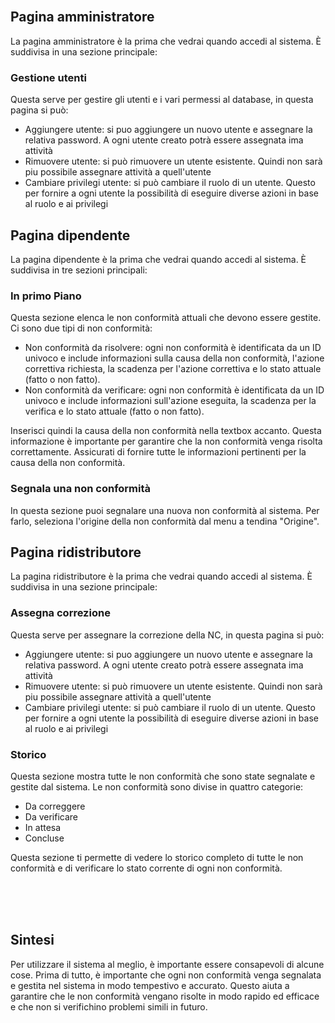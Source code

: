<br/><br/><br/>

<h2>Pagina amministratore</h2>
<p>La pagina amministratore è la prima che vedrai quando accedi al sistema. È suddivisa in una sezione principale:</p>

<h3>Gestione utenti</h3>
<p>Questa serve per gestire gli utenti e i vari permessi al database, in questa pagina si può:</p>
<ul>
  <li>Aggiungere utente: si puo aggiungere un nuovo utente e assegnare la relativa password. A ogni utente creato potrà essere assegnata ima attività</li>
  <li>Rimuovere utente: si può rimuovere un utente esistente. Quindi non sarà piu possibile assegnare attività a quell'utente</li>
  <li>Cambiare privilegi utente: si può cambiare il ruolo di un utente. Questo per fornire a ogni utente la possibilità di eseguire diverse azioni in base al ruolo e ai privilegi</li>
</ul>

<h2>Pagina dipendente</h2>
<p>La pagina dipendente è la prima che vedrai quando accedi al sistema. È suddivisa in tre sezioni principali:</p>

<h3>In primo Piano</h3>
<p>Questa sezione elenca le non conformità attuali che devono essere gestite. Ci sono due tipi di non conformità:</p>
<ul>
  <li>Non conformità da risolvere: ogni non conformità è identificata da un ID univoco e include informazioni sulla causa della non conformità, l'azione correttiva richiesta, la scadenza per l'azione correttiva e lo stato attuale (fatto o non fatto).</li>
  <li>Non conformità da verificare: ogni non conformità è identificata da un ID univoco e include informazioni sull'azione eseguita, la scadenza per la verifica e lo stato attuale (fatto o non fatto).</li>
</ul>
<p>Inserisci quindi la causa della non conformità nella textbox accanto. Questa informazione è importante per garantire che la non conformità venga risolta correttamente. Assicurati di fornire tutte le informazioni pertinenti per la causa della non conformità.</p>

<h3>Segnala una non conformità</h3>
<p>In questa sezione puoi segnalare una nuova non conformità al sistema. Per farlo, seleziona l'origine della non conformità dal menu a tendina "Origine".
<h2>Pagina ridistributore</h2>
<p>La pagina ridistributore è la prima che vedrai quando accedi al sistema. È suddivisa in una sezione principale:</p>

<h3>Assegna correzione</h3>
<p>Questa serve per assegnare la correzione della NC, in questa pagina si può:</p>
<ul>
  <li>Aggiungere utente: si puo aggiungere un nuovo utente e assegnare la relativa password. A ogni utente creato potrà essere assegnata ima attività</li>
  <li>Rimuovere utente: si può rimuovere un utente esistente. Quindi non sarà piu possibile assegnare attività a quell'utente</li>
  <li>Cambiare privilegi utente: si può cambiare il ruolo di un utente. Questo per fornire a ogni utente la possibilità di eseguire diverse azioni in base al ruolo e ai privilegi</li>
</ul>


<h3>Storico</h3>
<p>Questa sezione mostra tutte le non conformità che sono state segnalate e gestite dal sistema. Le non conformità sono divise in quattro categorie:</p>
<ul>
  <li>Da correggere</li>
  <li>Da verificare</li>
  <li>In attesa</li>
  <li>Concluse</li>
</ul>
<p>Questa sezione ti permette di vedere lo storico completo di tutte le non conformità e di verificare lo stato corrente di ogni non conformità.</p>


<br/><br/><br/>

<h2>Sintesi</h2>
<p>Per utilizzare il sistema al meglio, è importante essere consapevoli di alcune cose. Prima di tutto, è importante che ogni non conformità venga segnalata e gestita nel sistema in modo tempestivo e accurato. Questo aiuta a garantire che le non conformità vengano risolte in modo rapido ed efficace e che non si verifichino problemi simili in futuro.</p>
